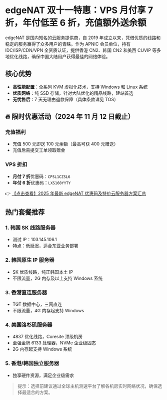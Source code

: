 # edgeNAT 双十一特惠：VPS 月付享 7 折，年付低至 6 折，充值额外送余额

edgeNAT 是国内知名的云服务提供商，自 2019 年成立以来，凭借优质的线路和稳定的服务赢得了众多用户的青睐。作为 APNIC 会员单位，持有 IDC/ISP/CDN/VPN 全资质认证，提供香港 CN2、韩国 CN2 和美西 CUVIP 等多地优化线路，确保中国大陆用户获得最佳的网络体验。

## 核心优势

- **高性能配置**：全系列 KVM 虚拟化技术，支持 Windows 和 Linux 系统
- **优质网络**：纯 SSD 存储，针对大陆优化的精品线路，建站首选
- **无忧售后**：7 天无理由退款保障（具体条款详见 TOS）

## 🔥 限时优惠活动（2024 年 11 月 12 日截止）

### 充值福利
- 充值 500 元即送 100 元余额（最高可获 400 元赠送）
- 充值后需提交工单领取赠金

### VPS 折扣
- **月付 7 折**优惠码：`CPSL1CZSL6`
- **年付 6 折**优惠码：`LXS160YYTY`

👉 [【点击查看】2025 年最新 edgeNAT 优惠码及特价云服务器方案汇总](https://bit.ly/edgenat)

## 热门套餐推荐

### 1. 韩国 SK 线路服务器
- 测试 IP：103.145.106.1
- 特点：低延迟，适合东亚业务部署

### 2. 韩国原生 IP 服务器
- SK 优质线路，纯正韩国本土 IP
- 不限流量，2G 内存及以上支持 Windows 系统

### 3. 香港直连服务器
- TGT 数据中心，三网直连
- 不限流量，4G 内存起支持 Windows

### 4. 美国洛杉矶服务器
- 4837 优化线路，Coresite 顶级机房
- 至强金牌 6133 处理器，NVMe 企业级固态
- 2G 内存起支持 Windows 系统

### 5. 香港/韩国独立服务器
- 独享硬件资源，满足企业级需求

> 提示：选择前建议通过全球主机测速平台了解各机房实时网络状况，确保选择最适合的方案。